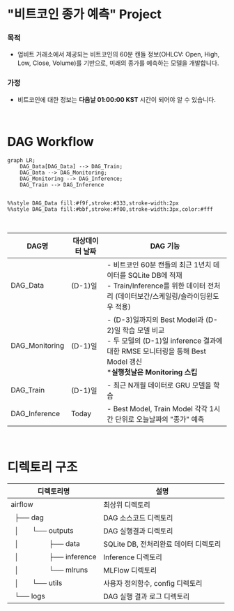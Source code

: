 # "비트코인 종가 예측" Project
### 목적
- 업비트 거래소에서 제공되는 비트코인의 60분 캔들 정보(OHLCV: Open, High, Low, Close, Volume)를 기반으로, 미래의 종가를 예측하는 모델을 개발합니다.

### 가정
- 비트코인에 대한 정보는 **다음날 01:00:00 KST** 시간이 되어야 알 수 있습니다.
<br>

# DAG Workflow 

```mermaid
graph LR;
    DAG_Data[DAG_Data] --> DAG_Train;
    DAG_Data --> DAG_Monitoring;
    DAG_Monitoring --> DAG_Inference;
    DAG_Train --> DAG_Inference


%%style DAG_Data fill:#f9f,stroke:#333,stroke-width:2px
%%style DAG_Data fill:#bbf,stroke:#f00,stroke-width:3px,color:#fff
```
<br>


|DAG명|대상데이터 날짜| DAG 기능|
|------|---------|-----|
|DAG_Data | (D-1)일 |- 비트코인 60분 캔들의 최근 1년치 데이터를 SQLite DB에 적재 <br> - Train/Inference를 위한 데이터 전처리 (데이터보간/스케일링/슬라이딩윈도우 적용)|
|DAG_Monitoring | (D-1)일 | - (D-3)일까지의 Best Model과 (D-2)일 학습 모델 비교 <br> - 두 모델의 (D-1)일 inference 결과에 대한 RMSE 모니터링을 통해 Best Model 갱신 <br> ***실행첫날은 Monitoring 스킵**|
|DAG_Train | (D-1)일 | - 최근 N개월 데이터로 GRU 모델을 학습|
|DAG_Inference |Today| - Best Model, Train Model 각각 1시간 단위로 오늘날짜의 "종가" 예측 <br>|
<br>

# 디렉토리 구조

| 디렉토리명                                                                                                               | 설명                         |
|--------------------------------------------------------------------------------------------------------------------------|------------------------------|
| airflow                                                                                                                  | 최상위 디렉토리              |
| &nbsp; ├── dag                                                                                                           | DAG 소스코드 디렉토리        |
| &nbsp; │&nbsp;&nbsp;&nbsp;&nbsp;&nbsp;&nbsp;&nbsp;└── outputs                                                            | DAG 실행결과 디렉토리            |
| &nbsp; │&nbsp;&nbsp;&nbsp;&nbsp;&nbsp;&nbsp;&nbsp;&nbsp;&nbsp;&nbsp;&nbsp;&nbsp;&nbsp;&nbsp;&nbsp;       ├── data        | SQLite DB, 전처리완료 데이터 디렉토리 |
| &nbsp; │&nbsp;&nbsp;&nbsp;&nbsp;&nbsp;&nbsp;&nbsp;&nbsp;&nbsp;&nbsp;&nbsp;&nbsp;&nbsp;&nbsp;&nbsp;       ├── inference   | Inference 디렉토리      |
| &nbsp; │&nbsp;&nbsp;&nbsp;&nbsp;&nbsp;&nbsp;&nbsp;&nbsp;&nbsp;&nbsp;&nbsp;&nbsp;&nbsp;&nbsp;&nbsp;       └── mlruns      | MLFlow 디렉토리        |
| &nbsp; │&nbsp;&nbsp;&nbsp;&nbsp;&nbsp;&nbsp;&nbsp;└── utils                                                              | 사용자 정의함수, config 디렉토리 |
| &nbsp; └── logs                                                                                                          | DAG 실행 결과 로그 디렉토리  |
